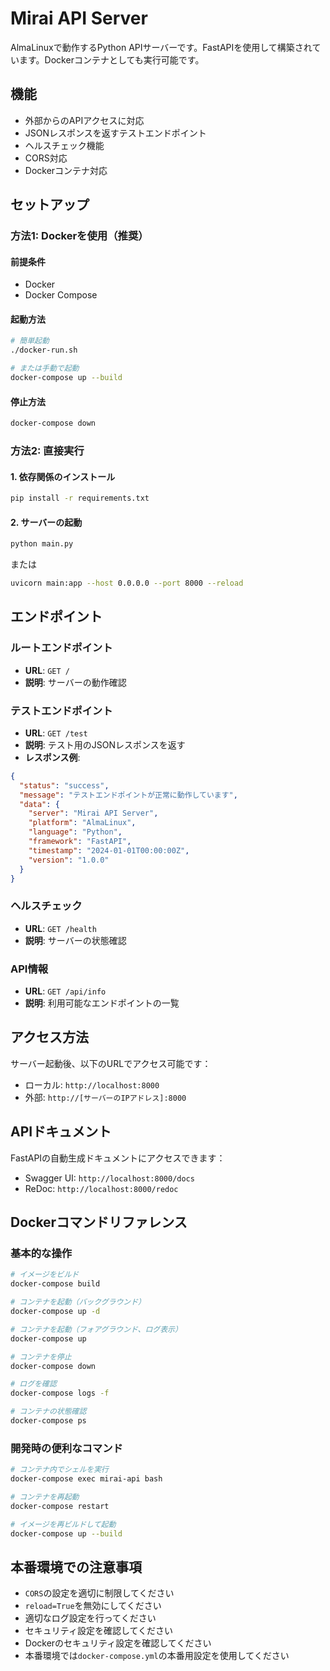 # Mirai API Server

AlmaLinuxで動作するPython APIサーバーです。FastAPIを使用して構築されています。Dockerコンテナとしても実行可能です。

## 機能

- 外部からのAPIアクセスに対応
- JSONレスポンスを返すテストエンドポイント
- ヘルスチェック機能
- CORS対応
- Dockerコンテナ対応

## セットアップ

### 方法1: Dockerを使用（推奨）

#### 前提条件
- Docker
- Docker Compose

#### 起動方法

```bash
# 簡単起動
./docker-run.sh

# または手動で起動
docker-compose up --build
```

#### 停止方法

```bash
docker-compose down
```

### 方法2: 直接実行

#### 1. 依存関係のインストール

```bash
pip install -r requirements.txt
```

#### 2. サーバーの起動

```bash
python main.py
```

または

```bash
uvicorn main:app --host 0.0.0.0 --port 8000 --reload
```

## エンドポイント

### ルートエンドポイント
- **URL**: `GET /`
- **説明**: サーバーの動作確認

### テストエンドポイント
- **URL**: `GET /test`
- **説明**: テスト用のJSONレスポンスを返す
- **レスポンス例**:
```json
{
  "status": "success",
  "message": "テストエンドポイントが正常に動作しています",
  "data": {
    "server": "Mirai API Server",
    "platform": "AlmaLinux",
    "language": "Python",
    "framework": "FastAPI",
    "timestamp": "2024-01-01T00:00:00Z",
    "version": "1.0.0"
  }
}
```

### ヘルスチェック
- **URL**: `GET /health`
- **説明**: サーバーの状態確認

### API情報
- **URL**: `GET /api/info`
- **説明**: 利用可能なエンドポイントの一覧

## アクセス方法

サーバー起動後、以下のURLでアクセス可能です：

- ローカル: `http://localhost:8000`
- 外部: `http://[サーバーのIPアドレス]:8000`

## APIドキュメント

FastAPIの自動生成ドキュメントにアクセスできます：

- Swagger UI: `http://localhost:8000/docs`
- ReDoc: `http://localhost:8000/redoc`

## Dockerコマンドリファレンス

### 基本的な操作

```bash
# イメージをビルド
docker-compose build

# コンテナを起動（バックグラウンド）
docker-compose up -d

# コンテナを起動（フォアグラウンド、ログ表示）
docker-compose up

# コンテナを停止
docker-compose down

# ログを確認
docker-compose logs -f

# コンテナの状態確認
docker-compose ps
```

### 開発時の便利なコマンド

```bash
# コンテナ内でシェルを実行
docker-compose exec mirai-api bash

# コンテナを再起動
docker-compose restart

# イメージを再ビルドして起動
docker-compose up --build
```

## 本番環境での注意事項

- `CORS`の設定を適切に制限してください
- `reload=True`を無効にしてください
- 適切なログ設定を行ってください
- セキュリティ設定を確認してください
- Dockerのセキュリティ設定を確認してください
- 本番環境では`docker-compose.yml`の本番用設定を使用してください
